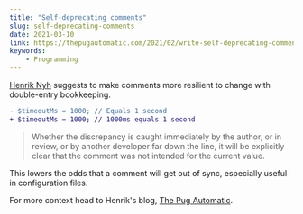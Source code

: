 ```yaml
---
title: "Self-deprecating comments"
slug: self-deprecating-comments
date: 2021-03-10
link: https://thepugautomatic.com/2021/02/write-self-deprecating-comments/
keywords:
    - Programming
---
```


[Henrik Nyh](https://twitter.com/henrik) suggests to make comments more resilient to change with double-entry bookkeeping.

```diff
- $timeoutMs = 1000; // Equals 1 second
+ $timeoutMs = 1000; // 1000ms equals 1 second
```

> Whether the discrepancy is caught immediately by the author, or in review, or by another developer far down the line, it will be explicitly clear that the comment was not intended for the current value.

This lowers the odds that a comment will get out of sync, especially useful in configuration files.

For more context head to Henrik's blog, [The Pug Automatic](https://thepugautomatic.com/2021/02/write-self-deprecating-comments/).
